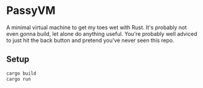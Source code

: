 # PassyVM

A minimal virtual machine to get my toes wet with Rust. It's probably not even
gonna build, let alone do anything useful. You're probably well adviced to just
hit the back button and pretend you've never seen this repo.

## Setup

```bash
cargo build
cargo run
```
